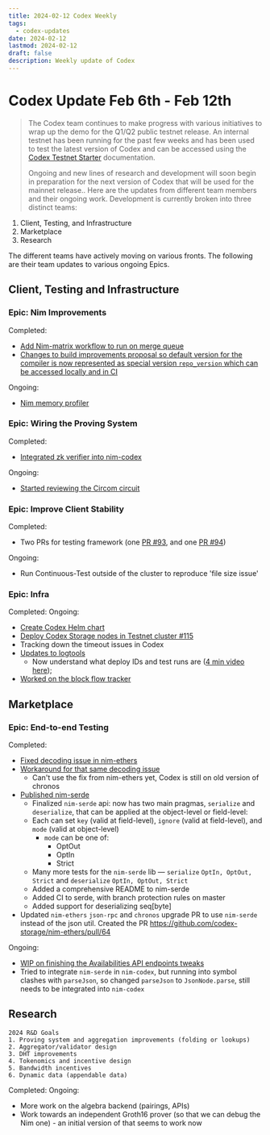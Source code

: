 ```yaml
---
title: 2024-02-12 Codex Weekly
tags:
  - codex-updates
date: 2024-02-12
lastmod: 2024-02-12
draft: false
description: Weekly update of Codex
---
```


# Codex Update Feb 6th - Feb 12th

> The Codex team continues to make progress with various initiatives to wrap up the demo for the Q1/Q2 public testnet release. An internal testnet has been running for the past few weeks and has been used to test the latest version of Codex and can be accessed using the [Codex Testnet Starter](https://github.com/codex-storage/codex-testnet-starter) documentation.
> 
> Ongoing and new lines of research and development will soon begin in preparation for the next version of Codex that will be used for the mainnet release.. Here are the updates from different team members and their ongoing work.
Development is currently broken into three distinct teams: 

1. Client, Testing, and Infrastructure
2. Marketplace 
3. Research

The different teams have actively moving on various fronts. The following are their team updates to various ongoing Epics.

## Client, Testing and Infrastructure

### Epic: Nim Improvements
Completed:
- [Add Nim-matrix workflow to run on merge queue](<https://github.com/codex-storage/nim-codex/pull/693>)
- [Changes to build improvements proposal so default version for the compiler is now represented as special version `repo_version` which can be accessed locally and in CI](https://github.com/codex-storage/nim-codex/pull/673/commits/f92d069d82741bb6ae5f51574f7610d79566cc78)

Ongoing:
- [Nim memory profiler](https://github.com/codex-storage/nim-chroprof)

### Epic: Wiring the Proving System
Completed:
- [Integrated zk verifier into nim-codex](https://github.com/codex-storage/nim-codex/pull/683)

Ongoing:
- [Started reviewing the Circom circuit](https://github.com/codex-storage/codex-storage-proofs-circuits/pull/5)

### Epic: Improve Client Stability
Completed:
- Two PRs for testing framework (one [PR #93](https://github.com/codex-storage/cs-codex-dist-tests/pull/93), and one [PR #94](https://github.com/codex-storage/cs-codex-dist-tests/pull/94))


Ongoing:
- Run Continuous-Test outside of the cluster to reproduce 'file size issue'

### Epic: Infra
Completed:
Ongoing:
- [Create Codex Helm chart](<https://github.com/codex-storage/infra-codex/issues/58>)
- [Deploy Codex Storage nodes in Testnet cluster #115](<https://github.com/codex-storage/infra-codex/issues/115>)
- Tracking down the timeout issues in Codex
- [Updates to logtools](https://github.com/codex-storage/logtools)
  - Now understand what deploy IDs and test runs are ([4 min video here](https://vimeo.com/911297714/5afc6e0056));
- [Worked on the block flow tracker](https://github.com/gmega/blockexc-parser)

## Marketplace
### Epic: End-to-end Testing
Completed:
- [Fixed decoding issue in nim-ethers](https://github.com/codex-storage/nim-ethers/pull/63)
- [Workaround for that same decoding issue](https://github.com/codex-storage/codex-contracts-eth/pull/85)
  - Can't use the fix from nim-ethers yet, Codex is still on old version of chronos 
- [Published nim-serde](https://github.com/codex-storage/nim-serde)
    - Finalized `nim-serde` api: now has two main pragmas, `serialize` and `deserialize`, that can be applied at the object-level or field-level:
    - Each can set `key` (valid at field-level), `ignore`  (valid at field-level), and `mode` (valid at object-level)
        - `mode` can be one of:
            - OptOut
            - OptIn
            - Strict
    - Many more tests for the `nim-serde` lib — `serialize` `OptIn, OptOut, Strict` and `deserialize` `OptIn, OptOut, Strict`
    - Added a comprehensive README to nim-serde
    - Added CI to serde, with branch protection rules on master
    - Added support for deserializing seq[byte]
- Updated `nim-ethers` `json-rpc` and `chronos` upgrade PR to use `nim-serde` instead of the json util. Created the PR https://github.com/codex-storage/nim-ethers/pull/64


Ongoing:
- [WIP on finishing the Availabilities API endpoints tweaks](https://github.com/codex-storage/nim-codex/pull/692)
- Tried to integrate `nim-serde` in `nim-codex`, but running into symbol clashes with `parseJson`, so changed `parseJson` to `JsonNode.parse`, still needs to be integrated into `nim-codex`

## Research
```
2024 R&D Goals
1. Proving system and aggregation improvements (folding or lookups)
2. Aggregator/validator design
3. DHT improvements
4. Tokenomics and incentive design
5. Bandwidth incentives
6. Dynamic data (appendable data)
```
Completed:
Ongoing:
- More work on the algebra backend (pairings, APIs)
- Work towards an independent Groth16 prover (so that we can debug the Nim one) - an initial version of that seems to work now